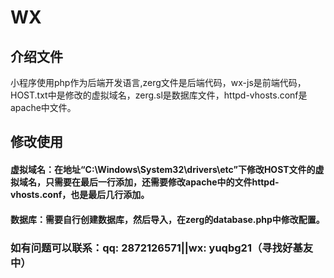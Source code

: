 # WX
## 介绍文件 
小程序使用php作为后端开发语言,zerg文件是后端代码，wx-js是前端代码，HOST.txt中是修改的虚拟域名，zerg.sl是数据库文件，httpd-vhosts.conf是apache中文件。
## 修改使用
#### 虚拟域名：在地址“C:\Windows\System32\drivers\etc”下修改HOST文件的虚拟域名，只需要在最后一行添加，还需要修改apache中的文件httpd-vhosts.conf，也是最后几行添加。
#### 数据库：需要自行创建数据库，然后导入，在zerg的database.php中修改配置。
### 如有问题可以联系：qq: 2872126571||wx: yuqbg21（寻找好基友中）
